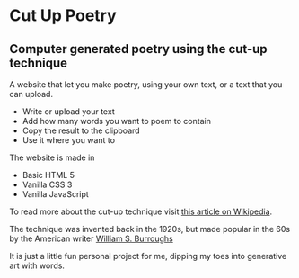 # Cut Up Poetry

## Computer generated poetry using the cut-up technique

A website that let you make poetry, using your own text, or a text that you can upload.

- Write or upload your text
- Add how many words you want to poem to contain
- Copy the result to the clipboard
- Use it where you want to

The website is made in

- Basic HTML 5
- Vanilla CSS 3
- Vanilla JavaScript

To read more about the cut-up technique visit [this article on Wikipedia](https://en.wikipedia.org/wiki/Cut-up_technique).

The technique was invented back in the 1920s, but made popular in the 60s by the American writer [William S. Burroughs](https://en.wikipedia.org/wiki/William_S._Burroughs)

It is just a little fun personal project for me, dipping my toes into generative art with words.
